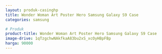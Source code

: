 ```yaml
---
layout: produk-casinghp
title: Wonder Woman Art Poster Hero Samsung Galaxy S9 Case
categories: samsung

# Produk
product-title: Wonder Woman Art Poster Hero Samsung Galaxy S9 Case
image-drive: 1qTzgchwNAkfkaA83bu2xS_xcOyHBpFBp
harga: 90000
---
```


